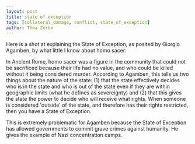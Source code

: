 ```yaml
---
layout: post
title: state of exception
tags: [collateral_damage, conflict, state_of_exception]
author: Thea Zerbe
---
```


Here is a shot at explaining the State of Exception, as posited by Giorgio Agamben, by what little I know about homo sacer:

In Ancient Rome, homo sacer was a figure in the community that could not be sacrificed because their life had no value, and who could be killed without it being considered murder. According to Agamben, this tells us two things about the nature of the state: (1) that the state effectively decides who is in the state and who is out of the state even if they are within geographic limits (what he defines as sovereignty) and (2) that this gives the state the power to decide who will receive what rights. When someone is considered 'outside' of the state, and therefore has their rights restricted, then you have a State of Exception.

This is extremely problematic for Agamben because the State of Exception has allowed governments to commit grave crimes against humanity. He gives the example of Nazi concentration camps.
